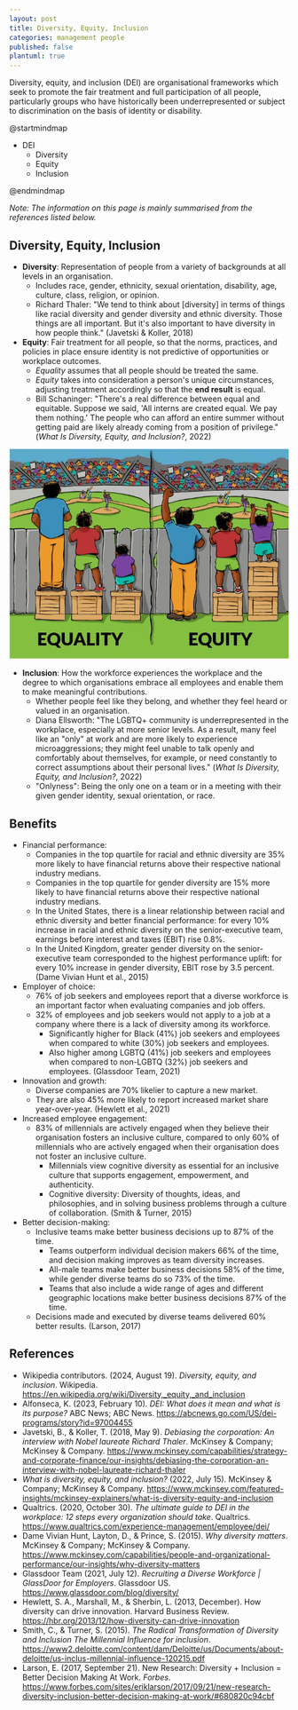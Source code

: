 ```yaml
---
layout: post
title: Diversity, Equity, Inclusion
categories: management people
published: false
plantuml: true
---
```


Diversity, equity, and inclusion (DEI) are organisational frameworks which seek to promote the fair treatment and full participation of all people, particularly groups who have historically been underrepresented or subject to discrimination on the basis of identity or disability.

<plantuml data-caption="caption" data-alt="alt text">
@startmindmap

<style>
mindmapDiagram {
  node {
      BackgroundColor white
      MaximumWidth 250
      FontName Quicksand
      Margin 5
  }
}
</style>

* DEI
  * Diversity
  * Equity
  * Inclusion

@endmindmap
</plantuml>

_Note: The information on this page is mainly summarised from the references listed below._

## Diversity, Equity, Inclusion

* **Diversity**: Representation of people from a variety of backgrounds at all levels in an organisation.
  * Includes race, gender, ethnicity, sexual orientation, disability, age, culture, class, religion, or opinion.
  * Richard Thaler: "We tend to think about [diversity] in terms of things like racial diversity and gender diversity and ethnic diversity. Those things are all important. But it's also important to have diversity in how people think." (Javetski & Koller, 2018)
* **Equity**: Fair treatment for all people, so that the norms, practices, and policies in place ensure identity is not predictive of opportunities or workplace outcomes.
  * _Equality_ assumes that all people should be treated the same.
  * _Equity_ takes into consideration a person's unique circumstances, adjusting treatment accordingly so that the **end result** is equal.
  * Bill Schaninger: "There's a real difference between equal and equitable. Suppose we said, 'All interns are created equal. We pay them nothing.' The people who can afford an entire summer without getting paid are likely already coming from a position of privilege." (_What Is Diversity, Equity, and Inclusion?_, 2022)

![Equality vs. equity. Attribution: Interaction Institute for Social Change; Artist: Angus Maguire](../images/IISC_EqualityEquity_72ppi.jpg)

* **Inclusion**: How the workforce experiences the workplace and the degree to which organisations embrace all employees and enable them to make meaningful contributions.
  * Whether people feel like they belong, and whether they feel heard or valued in an organisation.
  * Diana Ellsworth: "The LGBTQ+ community is underrepresented in the workplace, especially at more senior levels. As a result, many feel like an "only" at work and are more likely to experience microaggressions; they might feel unable to talk openly and comfortably about themselves, for example, or need constantly to correct assumptions about their personal lives." (_What Is Diversity, Equity, and Inclusion?_, 2022)
  * "Onlyness": Being the only one on a team or in a meeting with their given gender identity, sexual orientation, or race.

## Benefits

* Financial performance:
  * Companies in the top quartile for racial and ethnic diversity are 35% more likely to have financial returns above their respective national industry medians.
  * Companies in the top quartile for gender diversity are 15% more likely to have financial returns above their respective national industry medians.
  * In the United States, there is a linear relationship between racial and ethnic diversity and better financial performance: for every 10% increase in racial and ethnic diversity on the senior-executive team, earnings before interest and taxes (EBIT) rise 0.8%.
  * In the United Kingdom, greater gender diversity on the senior-executive team corresponded to the highest performance uplift: for every 10% increase in gender diversity, EBIT rose by 3.5 percent. (Dame Vivian Hunt et al., 2015)
* Employer of choice:
  * 76% of job seekers and employees report that a diverse workforce is an important factor when evaluating companies and job offers.
  * 32% of employees and job seekers would not apply to a job at a company where there is a lack of diversity among its workforce.
    * Significantly higher for Black (41%) job seekers and employees when compared to white (30%) job seekers and employees.
    * Also higher among LGBTQ (41%) job seekers and employees when compared to non-LGBTQ (32%) job seekers and employees. (Glassdoor Team, 2021)
* Innovation and growth:
  * Diverse companies are 70% likelier to capture a new market.
  * They are also 45% more likely to report increased market share year-over-year. (Hewlett et al., 2021)
* Increased employee engagement:
  * 83% of millennials are actively engaged when they believe their organisation fosters an inclusive culture, compared to only 60% of millennials who are actively engaged when their organisation does not foster an inclusive culture.
    * Millennials view cognitive diversity as essential for an inclusive culture that supports engagement, empowerment, and authenticity.
    * Cognitive diversity: Diversity of thoughts, ideas, and philosophies, and in solving business problems through a culture of collaboration. (Smith & Turner, 2015)
* Better decision-making:
  * Inclusive teams make better business decisions up to 87% of the time.
    * Teams outperform individual decision makers 66% of the time, and decision making improves as team diversity increases.
    * All-male teams make better business decisions 58% of the time, while gender diverse teams do so 73% of the time.
    * Teams that also include a wide range of ages and different geographic locations make better business decisions 87% of the time.
  * Decisions made and executed by diverse teams delivered 60% better results. (Larson, 2017)


## References

* Wikipedia contributors. (2024, August 19). _Diversity, equity, and inclusion_. Wikipedia. <https://en.wikipedia.org/wiki/Diversity,_equity,_and_inclusion>
* Alfonseca, K. (2023, February 10). _DEI: What does it mean and what is its purpose?_ ABC News; ABC News. <https://abcnews.go.com/US/dei-programs/story?id=97004455>
* Javetski, B., & Koller, T. (2018, May 9). _Debiasing the corporation: An interview with Nobel laureate Richard Thaler_. McKinsey & Company; McKinsey & Company. <https://www.mckinsey.com/capabilities/strategy-and-corporate-finance/our-insights/debiasing-the-corporation-an-interview-with-nobel-laureate-richard-thaler>
* _What is diversity, equity, and inclusion?_ (2022, July 15). McKinsey & Company; McKinsey & Company. <https://www.mckinsey.com/featured-insights/mckinsey-explainers/what-is-diversity-equity-and-inclusion>
* Qualtrics. (2020, October 30). _The ultimate guide to DEI in the workplace: 12 steps every organization should take_. Qualtrics. <https://www.qualtrics.com/experience-management/employee/dei/>
* Dame Vivian Hunt, Layton, D., & Prince, S. (2015). _Why diversity matters_. McKinsey & Company; McKinsey & Company. <https://www.mckinsey.com/capabilities/people-and-organizational-performance/our-insights/why-diversity-matters>
* Glassdoor Team (2021, July 12). _Recruiting a Diverse Workforce | GlassDoor for Employers_. Glassdoor US. <https://www.glassdoor.com/blog/diversity/>
* Hewlett, S. A., Marshall, M., & Sherbin, L. (2013, December). How diversity can drive innovation. Harvard Business Review. <https://hbr.org/2013/12/how-diversity-can-drive-innovation>
* Smith, C., & Turner, S. (2015). _The Radical Transformation of Diversity and Inclusion The Millennial Influence for inclusion_. <https://www2.deloitte.com/content/dam/Deloitte/us/Documents/about-deloitte/us-inclus-millennial-influence-120215.pdf>
* Larson, E. (2017, September 21). New Research: Diversity + Inclusion = Better Decision Making At Work. _Forbes_. <https://www.forbes.com/sites/eriklarson/2017/09/21/new-research-diversity-inclusion-better-decision-making-at-work/#680820c94cbf>
